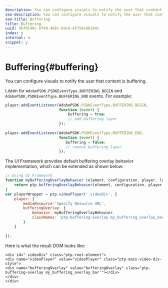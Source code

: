 ```yaml
---
description: You can configure visuals to notify the user that content is buffering.
seo-description: You can configure visuals to notify the user that content is buffering.
seo-title: Buffering
title: Buffering
uuid: 4bf0140c-bf49-4d8c-b9c6-45750c6b2b4c
index: y
internal: n
snippet: y
---
```


# Buffering{#buffering}

You can configure visuals to notify the user that content is buffering.

Listen for `AdobePSDK.PSDKEventType.BUFFERING_BEGIN` and `AdobePSDK.PSDKEventType.BUFFERING_END` events. For example: 

```js
player.addEventListener(AdobePSDK.PSDKEventType.BUFFERING_BEGIN,  
                        function (event) { 
                            buffering = true; 
                            // add buffering layer 
                        }); 
  
player.addEventListener(AdobePSDK.PSDKEventType.BUFFERING_END,  
                        function (event) { 
                           buffering = false; 
                           // remove buffering layer 
                        });
```

The UI Framework provides default buffering overlay behavior implementation, which can be extended as shown below: 

```js
// Using UI Framework 
function myBufferingOverlayBehavior (element, configuration, player, localize, baseLog) { 
    return ptp.bufferingOverlayBehavior(element, configuration, player, localize, baseLog); 
} 
var playerWrapper = ptp.videoPlayer('.videoDiv', { 
    player: { 
        mediaResource:'Specify Resource URL', 
        bufferingOverlay: { 
            behavior: myBufferingOverlayBehavior, 
            classNames: 'ptp-buffering-overlay my_buffering_overlay_bar' 
        } 
    } 
 
}); 

```

Here is what the result DOM looks like: 

```
<div id=" videoDiv" class="ptp-root-element"> 
<div name="videoPlayer" value="videoPlayer" class="ptp-main-video-div-style"> 
<div name="bufferingOverlay" value="bufferingOverlay" class="ptp-buffering-overlay my_buffering_overlay_bar'"></div> 
</div> 
</div> 

```

